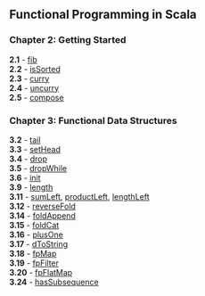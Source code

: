 ## Functional Programming in Scala
### Chapter 2: Getting Started
**2.1** - [fib](ch2/fib.scala)<br>
**2.2** - [isSorted](ch2/isSorted.scala)<br>
**2.3** - [curry](ch2/curry.scala)<br>
**2.4** - [uncurry](ch2/uncurry.scala)<br>
**2.5** - [compose](ch2/compose.scala)<br>

### Chapter 3: Functional Data Structures
**3.2** - [tail](ch3/tail.scala)<br>
**3.3** - [setHead](ch3/setHead.scala)<br>
**3.4** - [drop](ch3/drop.scala)<br>
**3.5** - [dropWhile](ch3/dropWhile.scala)<br>
**3.6** - [init](ch3/init.scala)<br>
**3.9** - [length](ch3/length.scala)<br>
**3.11** - [sumLeft](ch3/sumLeft.scala), [productLeft](ch3/productLeft.scala), [lengthLeft](ch3/lengthLeft.scala)<br>
**3.12** - [reverseFold](ch3/reverseFold.scala)<br>
**3.14** - [foldAppend](ch3/foldAppend.scala)<br>
**3.15** - [foldCat](ch3/foldCat.scala)<br>
**3.16** - [plusOne](ch3/plusOne.scala)<br>
**3.17** - [dToString](ch3/dToString.scala)<br>
**3.18** - [fpMap](ch3/fpMap.scala)<br>
**3.19** - [fpFilter](ch3/fpFilter.scala)<br>
**3.20** - [fpFlatMap](ch3/fpFlatMap.scala)<br>
**3.24** - [hasSubsequence](ch3/hasSubsequence.scala)<br>
